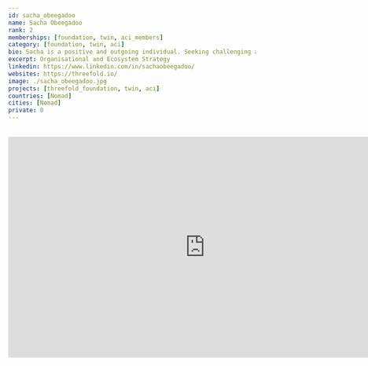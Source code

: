 ```yaml
---
id: sacha_obeegadoo
name: Sacha Obeegadoo
rank: 2
memberships: [foundation, twin, aci_members]
category: [foundation, twin, aci]
bio: Sacha is a positive and outgoing individual. Seeking challenging and dynamic opportunities, he invests himself in sustainable activities with a view to producing real results and doing good for the world. He believes that change is the only constant.
excerpt: Organisational and Ecosystem Strategy
linkedin: https://www.linkedin.com/in/sachaobeegadoo/
websites: https://threefold.io/
image: ./sacha_obeegadoo.jpg
projects: [threefold_foundation, twin, aci]
countries: [Nomad]
cities: [Nomad]
private: 0
---
```


<BR>

<iframe src="https://player.vimeo.com/video/413265125" width="800" height="450" frameborder="0" allow="autoplay; fullscreen" allowfullscreen></iframe>

<BR>

